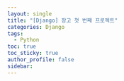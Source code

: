 ```yaml
---
layout: single
title: "[Django] 장고 첫 번째 프로젝트"
categories: Django
tags:
  - Python
toc: true
toc_sticky: true
author_profile: false
sidebar:
---
```

